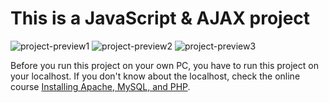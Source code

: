 # This is a JavaScript & AJAX project

![project-preview1](https://user-images.githubusercontent.com/49086087/67624771-1dcbda00-f803-11e9-81a0-06c7bf330493.jpg)
![project-preview2](https://user-images.githubusercontent.com/49086087/67624772-1dcbda00-f803-11e9-9b93-51f7731c260d.jpg)
![project-preview3](https://user-images.githubusercontent.com/49086087/67624773-1e647080-f803-11e9-9d30-23058402342d.jpg)

Before you run this project on your own PC, you have to run this project on your localhost.
If you don't know about the localhost, check the online course [Installing Apache, MySQL, and PHP](https://www.linkedin.com/learning/installing-apache-mysql-and-php-2/welcome).